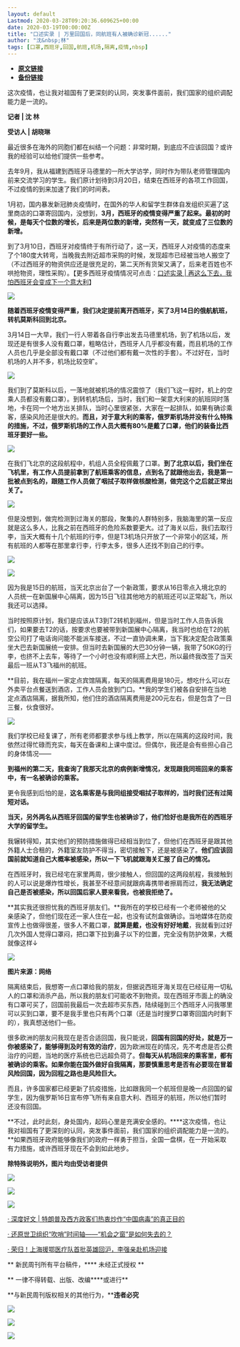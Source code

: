 ```yaml
---
layout: default
Lastmod: 2020-03-28T09:20:36.609625+00:00
date: 2020-03-19T00:00:00Z
title: "口述实录 | 万里回国后，同航班有人被确诊新冠......"
author: "沈&nbsp;林"
tags: [口罩,西班牙,回国,航班,机场,隔离,疫情,nbsp]
---
```


* [**原文链接**](https://mp.weixin.qq.com/s/64BoGzq6zuaxZIk2EPDj2w)
* [**备份链接**](http://archive.ph/FwBDm)


  

  

  

  

这次疫情，也让我对祖国有了更深刻的认同，突发事件面前，我们国家的组织调配能力是一流的。

  

  

  

  

**记者 | 沈 林**

**受访人 | 胡晓琳**

最近很多在海外的同胞们都在纠结一个问题：非常时期，到底应不应该回国？或许我的经验可以给他们提供一些参考。

去年9月，我从福建到西班牙马德里的一所大学访学，同时作为带队老师管理国内前来交流学习的学生。我们原计划待到3月20日，结束在西班牙的各项工作回国，不过疫情的到来加速了我们的时间表。

1月初，国内暴发新冠肺炎疫情时，在国外的华人和留学生群体自发组织买遍了这里商店的口罩寄回国内，没想到，**3月，西班牙的疫情变得严重了起来。最初的时候，是每天个位数的增长，后来是两位数的新增，突然有一天，就变成了三位数的新增。**

到了3月10日，西班牙对疫情终于有所行动了，这一天，西班牙人对疫情的态度来了个180度大转弯，当晚我去附近超市采购的时候，发现超市已经被当地人搬空了（不过西班牙的物资供应还是很充足的，第二天所有货架又满了，后来老百姓也不哄抢物资，理性采购）。【更多西班牙疫情情况可点击：[口述实录 | 再这么下去，我怕西班牙会变成下一个意大利](http://mp.weixin.qq.com/s?__biz=MTUzMDQzNjMwMQ==&mid=2652826991&idx=2&sn=b6d746fb1ff56b33b6128475f4269632&chksm=68ed20cd5f9aa9dbbb6727a47c7f0488ce3d907fedb0f50ae78ca3655636ceaee72ed5d64d91&scene=21#wechat_redirect)】

![](/images/post/9e3d9c6cc008d5a80d67db224adada01.jpg)

**随着西班牙疫情变得严重，我们决定提前离开西班牙，买了3月14日的俄航航班，转机莫斯科回到北京。**

3月14日一大早，我们一行人带着各自行李出发去马德里机场，到了机场以后，发现还是有很多人没有戴口罩，粗略估计，西班牙人几乎都没有戴，而且机场的工作人员也几乎是全部没有戴口罩（不过他们都有戴一次性的手套）。不过好在，当时机场的人并不多，机场比较空旷。

![](/images/post/9ba6de51867ca7163e26e02a3f52af29.jpg)

我们到了莫斯科以后，一落地就被机场的情况震惊了（我们飞这一程时，机上的空乘人员都没有戴口罩）。到转机机场后，当时，我们和一架意大利来的航班同时落地，卡在同一个地方出关排队，当时心里很紧张，大家在一起排队，如果有确诊乘客，感染风险还是很大的。**而且，对于意大利的乘客，俄罗斯机场并没有什么特殊的措施，不过，俄罗斯机场的工作人员大概有80%是戴了口罩，他们的装备比西班牙要好一些。**

![](/images/post/b6e90e4001f07a5d1a9bd3db6d111610.jpg)

在我们飞北京的这段航程中，机组人员全程佩戴了口罩。**到了北京以后，我们坐在飞机里，有工作人员提前拿到了航班乘客的信息，点到名了就跟他出去，我是第一批被点到名的，跟随工作人员做了咽拭子取样做核酸检测，做完这个之后就正常出关了。**

![](/images/post/c584459f9383dcbd30ffe460dc380c0d.jpg)

但是没想到，做完检测到过海关的那段，聚集的人群特别多，我脑海里的第一反应就是这么多人，比我之前在西班牙的危险系数要更大。过了海关以后，我们去取行李，当天大概有十几个航班的行李，但是T3机场只开放了一个非常小的区域，所有航班的人都等在那里拿行李，行李太多，很多人还找不到自己的行李。  

![](/images/post/a32adcd60ef9a938c8d5ac25c4210a12.jpg)

![](/images/post/ba352c64edc6e1f2054b9bfbd9f67c92.jpg)

因为我是15日的航班，当天北京出台了一个新政策，要求从16日零点入境北京的人员统一在新国展中心隔离，因为15日飞往其他地方的航班还可以正常起飞，所以我还可以选择。

当时按照原计划，我们是应该从T3到T2转机到福州，但是当时工作人员告诉我们，如果要去T2的话，按要求也要被带到新国展中心隔离，我当时也给在T2的航空公司打了电话询问能不能派车接送，不过一直协调未果，当下我决定配合政策乘坐大巴去新国展统一安排。但当时去新国展的大巴30分钟一辆，我带了50KG的行李，也挤不上去车，等待了一个小时也没有顺利搭上大巴，所以最终我改签了当天最后一班从T3飞福州的航班。

**目前，我在福州一家定点宾馆隔离，每天的隔离费用是180元，想吃什么可以在外卖平台点餐送到酒店，工作人员会放到门口。**我的学生们被各自安排在当地定点酒店隔离，据我所知，他们住的酒店隔离费用是200元左右，但是包含了一日三餐，伙食很好。

![](/images/post/67812d2895fe6700e19455de4b710939.jpg)

我们学校已经复课了，所有老师都要求参与线上教学，所以在隔离的这段时间，我依然过得忙碌而充实，每天在备课和上课中度过。但偶尔，我还是会有些担心自己的身体情况——

**到福州的第二天，我查询了我那天北京的病例新增情况，发现跟我同班回来的乘客中，有一名被确诊的乘客。**

更令我感到后怕的是，**这名乘客是与我同组接受咽拭子取样的，当时我们还有过简短对话。**

**当天，另外两名从西班牙回国的留学生也被确诊了，他们恰好也是我所在的西班牙大学的留学生。**

我辗转得知，其实他们的预防措施做得已经相当到位了，但他们在西班牙是跟其他外籍人士合租的，外籍室友防护不得当，密切接触下，还是被感染了。**他们应该回国前就知道自己大概率被感染，所以一下飞机就跟海关汇报了自己的情况。**

在西班牙时，我已经宅在家里两周，很少接触人，但回国的这两段航程，我接触到的人可以说是爆炸性增长，我甚至不经意间就跟病毒携带者擦肩而过，**我无法确定自己是否被感染，所以回国后家人要来看我，也被我拒绝了。**

**其实我还很担忧我的西班牙朋友们。**我所在的学校已经有一个老师被他的父亲感染了，但他们现在还一家人住在一起，也没有试剂盒做确诊。当地媒体在防疫宣传上也做得很差，很多人不戴口罩，**就算是戴，也没有好好地戴**，我就看到过好几次外国人觉得口罩闷，把口罩下拉到鼻子以下的位置，完全没有防护效果，大概就像这样↓

![](/images/post/39412e388504cc28c4c9390987a4d670.jpg)

**图片来源：网络**

隔离结束后，我想寄一点口罩给我的朋友，但据说西班牙海关现在已经征用一切私人的口罩和消杀产品，所以我的朋友们可能收不到物资。现在西班牙市面上的确没有口罩可买了，回国前我最后一次去超市买东西，陆续碰到三个西班牙人问我哪里可以买到口罩，要不是我手里也只有两个口罩（还是当时搜罗口罩寄回国内时剩下的），我真想送他们一些。

很多欧洲的朋友问我现在是否合适回国，我只能说，**回国有回国的好处，就是万一你被感染了，能够得到及时有效的治疗**，因为欧洲现在的情况，先不考虑是否公费治疗的问题，当地的医疗系统也已远超负荷了。**但每天从机场回来的乘客里，都有被确诊的乘客。如果你能在国外做好自我隔离，那要慎重思考是否有必要现在冒着风险回国，因为回程之路也是风险巨大。**

而且，许多国家都已经更新了抗疫措施，比如跟我同一个航班但是晚一点回国的留学生，因为俄罗斯16日宣布停飞所有来自意大利、西班牙的航班，所以他们暂时还没有回国。

**不过，此时此刻，身处国内，起码心里是充满安全感的。****这次疫情，也让我对祖国有了更深刻的认同，突发事件面前，我们国家的组织调配能力是一流的。**如果西班牙政府能够像我们的政府一样勇于担当，全国一盘棋，在一开始采取有力措施，或许西班牙现在不会到如此地步。

  

**除特殊说明外，图片均由受访者提供**

![](/images/post/d8ca61a3dfcf9a9aa170b58d4b6eeb42.jpg)

![](/images/post/6f1a77f043f1922e8f8cbc65833ffe0b.jpg)

  

![](/images/post/9b9f59f87ccb0e7aa7587886d34765a8.jpg)

  

[· 深度好文 | 特朗普及西方政客们热衷炒作“中国病毒”的真正目的](http://mp.weixin.qq.com/s?__biz=MTUzMDQzNjMwMQ==&mid=2652827359&idx=1&sn=6a94f0b79062c26b6770f4a2d69f940a&chksm=68ed237d5f9aaa6bf3a2f57fd8aeaaf64d8c940fdf5c86049309c4d757ac8215854bbed874f7&scene=21#wechat_redirect)

[· 还原世卫组织“吹哨”时间轴——“机会之窗”是如何失去的？](http://mp.weixin.qq.com/s?__biz=MTUzMDQzNjMwMQ==&mid=2652827359&idx=2&sn=ef8aaba710a8c84374b3008d4600fbcf&chksm=68ed237d5f9aaa6bdded8b1b41309d878c02b18dec07793361f135880b949002f7fc0522ad42&scene=21#wechat_redirect)

[· 荣归！上海援鄂医疗队首批英雄回沪，李强亲赴机场迎接](http://mp.weixin.qq.com/s?__biz=MTUzMDQzNjMwMQ==&mid=2652827383&idx=1&sn=5b48c2734b3d38f711e3c35a577f5531&chksm=68ed23555f9aaa431a8b65b1c92e67fbc2cc7c1d789c13c957403d6c493b84c16973646af183&scene=21#wechat_redirect)

** 新民周刊所有平台稿件，**** 未经正式授权 **

** 一律不得转载、出版、改编****或进行**

**与新民周刊版权相关的其他行为，****违者必究**

![](/images/post/808fbda013b46bb7c2bc3317db94de74.jpg)

![](/images/post/ac109a572662720d814ec08cf0ed404d.jpg)

![](/images/post/60bd1e7c1555bfdcaed1b08415c13914.jpg)


